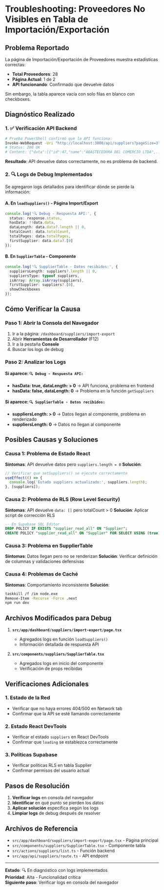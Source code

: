 # Troubleshooting: Proveedores No Visibles en Tabla de Importación/Exportación

## Problema Reportado

La página de Importación/Exportación de Proveedores muestra estadísticas correctas:
- **Total Proveedores**: 28
- **Página Actual**: 1 de 2
- **API funcionando**: Confirmado que devuelve datos

Sin embargo, la tabla aparece vacía con solo filas en blanco con checkboxes.

## Diagnóstico Realizado

### 1. ✅ Verificación API Backend
```bash
# Prueba PowerShell confirmó que la API funciona:
Invoke-WebRequest -Uri "http://localhost:3000/api/suppliers?pageSize=3" -Method GET
# Status: 200 OK
# Content: {"data":[{"id":47,"name":"ABASTECEDORA DEL COMERCIO LTDA",...}
```

**Resultado**: API devuelve datos correctamente, no es problema de backend.

### 2. 🔍 Logs de Debug Implementados

Se agregaron logs detallados para identificar dónde se pierde la información:

#### A. En `loadSuppliers()` - Página Import/Export
```typescript
console.log('🔍 Debug - Respuesta API:', {
  status: response.status,
  hasData: !!data.data,
  dataLength: data.data?.length || 0,
  totalCount: data.totalCount,
  totalPages: data.totalPages,
  firstSupplier: data.data?.[0]
});
```

#### B. En `SupplierTable` - Componente
```typescript
console.log('🔍 SupplierTable - Datos recibidos:', {
  suppliersLength: suppliers?.length || 0,
  suppliersType: typeof suppliers,
  isArray: Array.isArray(suppliers),
  firstSupplier: suppliers?.[0],
  showCheckboxes
});
```

## Cómo Verificar la Causa

### Paso 1: Abrir la Consola del Navegador
1. Ir a la página: `/dashboard/suppliers/import-export`
2. Abrir **Herramientas de Desarrollador** (F12)
3. Ir a la pestaña **Console**
4. Buscar los logs de debug

### Paso 2: Analizar los Logs

#### **Si aparece**: `🔍 Debug - Respuesta API:`
- **hasData: true, dataLength: > 0** → API funciona, problema en frontend
- **hasData: false, dataLength: 0** → Problema en la función `getSuppliers`

#### **Si aparece**: `🔍 SupplierTable - Datos recibidos:`
- **suppliersLength: > 0** → Datos llegan al componente, problema en renderizado
- **suppliersLength: 0** → Datos no llegan al componente

## Posibles Causas y Soluciones

### Causa 1: Problema de Estado React
**Síntomas**: API devuelve datos pero `suppliers.length = 0`
**Solución**:
```typescript
// Verificar que setSuppliers() se ejecute correctamente
useEffect(() => {
  console.log('Estado suppliers actualizado:', suppliers.length);
}, [suppliers]);
```

### Causa 2: Problema de RLS (Row Level Security)
**Síntomas**: API devuelve `data: []` pero totalCount > 0
**Solución**: Aplicar script de corrección RLS
```sql
-- En Supabase SQL Editor
DROP POLICY IF EXISTS "supplier_read_all" ON "Supplier";
CREATE POLICY "supplier_read_all" ON "Supplier" FOR SELECT USING (true);
```

### Causa 3: Problema en SupplierTable
**Síntomas**: Datos llegan pero no se renderizan
**Solución**: Verificar definición de columnas y validaciones defensivas

### Causa 4: Problemas de Caché
**Síntomas**: Comportamiento inconsistente
**Solución**:
```bash
taskkill /f /im node.exe
Remove-Item -Recurse -Force .next
npm run dev
```

## Archivos Modificados para Debug

1. **`src/app/dashboard/suppliers/import-export/page.tsx`**
   - Agregados logs en función `loadSuppliers()`
   - Información detallada de respuesta API

2. **`src/components/suppliers/SupplierTable.tsx`**
   - Agregados logs en inicio del componente
   - Verificación de props recibidas

## Verificaciones Adicionales

### 1. Estado de la Red
- Verificar que no haya errores 404/500 en Network tab
- Confirmar que la API se esté llamando correctamente

### 2. Estado React DevTools
- Verificar el estado `suppliers` en React DevTools
- Confirmar que `loading` se establezca correctamente

### 3. Políticas Supabase
- Verificar políticas RLS en tabla Supplier
- Confirmar permisos del usuario actual

## Pasos de Resolución

1. **Verificar logs** en consola del navegador
2. **Identificar** en qué punto se pierden los datos
3. **Aplicar solución** específica según los logs
4. **Limpiar logs** de debug después de resolver

## Archivos de Referencia

- `src/app/dashboard/suppliers/import-export/page.tsx` - Página principal
- `src/components/suppliers/SupplierTable.tsx` - Componente tabla
- `src/actions/suppliers/list.ts` - Función backend
- `src/app/api/suppliers/route.ts` - API endpoint

---

**Estado**: 🔍 En diagnóstico con logs implementados  
**Prioridad**: Alta - Funcionalidad crítica  
**Siguiente paso**: Verificar logs en consola del navegador 